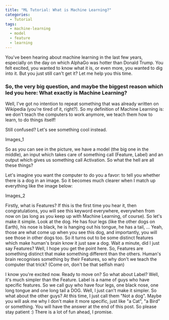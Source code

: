 ```yaml
---
title: "ML Tutorial: What is Machine Learning?"
categories:
  - Tutorial
tags:
  - machine-learning
  - model
  - feature
  - learning
---
```


You've been hearing about machine learning in the last few years, especially on the day on which AlphaGo was hotter than Donald Trump. You felt excited, you wanted to know what it is, or even more, you wanted to dig into it. But you just still can't get it? Let me help you this time. 

### So, the very big question, and maybe the biggest reason which led you here: What exactly is Machine Learning?

Well, I've got no intention to repeat something that was already written on Wikipedia (you're tired of it, right?). So my definition of Machine Learning is: we don't teach the computers to work anymore, we teach them how to learn, to do things itself!

Still confused? Let's see something cool instead.

Images_1

So as you can see in the picture, we have a model (the big one in the middle), an input which takes care of something call (Feature, Label) and an output which gives us something call Activation. So what the hell are all these things?

Let's imagine you want the computer to do you a favor: to tell you whether there is a dog in an image. So it becomes much clearer when I match up everything like the image below:

Images_2

Firstly, what is Features?
If this is the first time you hear it, then congratulations, you will see this keyword everywhere, everywhen from now on (as long as you keep up with Machine Learning, of course). So let's make it simple. Look at the dog. He has four legs (like the other dogs on Earth), his nose is black, he is hanging out his tongue, he has a tail, ... Yeah, those are what come up when you see this dog, and importantly, you will see those in other dogs too. So it turns out to be some distinct features
which make human's brain know it just saw a dog. Wait a minute, did I just say Features? Well, I hope you get the point here. So, Features are something distinct that make something different than the others. Human's brain recognises something by their Features, so why don't we teach the computer that trick? (Come on, don't be that selfish man)

I know you're excited now. Ready to move on? So what about Label? Well, it's much simpler than the Feature. Label is a name of guys who have specific features. So we call guy who have four legs, one black nose, one long tongue and one long tail a DOG. Well, I just can't make it simpler. So what about the other guys? At this time, I just call them "Not a dog". Maybe you will ask me why I don't make it more specific, just like "a Cat", "a Bird" or something. You will have the answer at
the end of this post. So please stay patient :) There is a lot of fun ahead, I promise.
